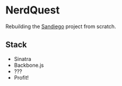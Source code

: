 # NerdQuest
Rebuilding the [Sandiego](https://github.com/luizbranco/sandiego) project from scratch.

## Stack
* Sinatra
* Backbone.js
* ???
* Profit!
